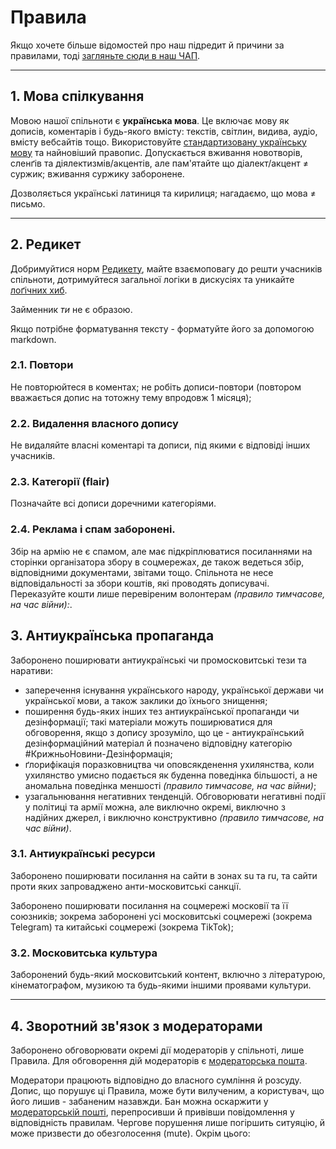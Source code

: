 # Правила

Якщо хочете більше відомостей про наш підредит й причини за правилами, тоді [загляньте сюди в наш ЧАП](/r/ukraine_ua/wiki/faq).

***

## 1. Мова спілкування

Мовою нашої спільноти є **українська мова**. Це включає мову як дописів, коментарів і будь-якого вмісту: текстів, світлин, видива, аудіо, вмісту вебсайтів тощо. Використовуйте [стандартизовану українську мову](https://w.wiki/8w7f) та найновіший правопис. Допускається вживання новотворів, сленґів та діялектизмів/акцентів, але пам'ятайте що діалект/акцент ≠ суржик; вживання суржику заборонене.

Дозволяється українські латиниця та кирилиця; нагадаємо, що мова ≠ письмо.

***

## 2. Редикет

Добримуйтися норм [Редикету](t.ly/z2AGx ), майте взаємоповагу до решти учасників спільноти, дотримуйтеся загальної логіки в дискусіях та уникайте [лоґічних хиб](https://w.wiki/8w8A).

Займенник _ти_ не є образою.

Якщо потрібне форматування тексту - форматуйте його за допомогою markdown.

### 2.1. Повтори

Не повторюйтеся в коментах; не робіть дописи-повтори (повтором вважається допис на тотожну тему впродовж 1 місяця);

### 2.2. Видалення власного допису

Не видаляйте власні коментарі та дописи, під якими є відповіді інших учасників.

### 2.3. Категорії (flair)

Позначайте всі дописи доречними категоріями.

### 2.4. Реклама і спам заборонені.

Збір на армію не є спамом, але має підкріплюватися посиланнями на сторінки організатора збору в соцмережах, де також ведеться збір, відповідними документами, звітами тощо. Спільнота не несе відповідальності за збори коштів, які проводять дописувачі. Переказуйте кошти лише перевіреним волонтерам _(правило тимчасове, на час війни):_.

## 3. Антиукраїнська пропаганда

Заборонено поширювати антиукраїнські чи промосковитські тези та наративи:

- заперечення існування українського народу, української держави чи української мови, а також заклики до їхнього знищення;
- поширення будь-яких інших тез антиукраїнської пропаганди чи дезінформації; такі матеріали можуть поширюватися для обговорення, якщо з допису зрозуміло, що це - антиукраїнський дезінформаційний матеріал й позначено відповідну категорію #КрижньоНовини-Дезінформація;
- ґлорифікація поразковництва чи оповсякденення ухилянства, коли ухилянство умисно подається як буденна поведінка більшості, а не аномальна поведінка меншості _(правило тимчасове, на час війни)_;
- узагальнювання негативних тенденцій. Обговорювати негативні події у політиці та армії можна, але виключно окремі, виключно з надійних джерел, і виключно конструктивно _(правило тимчасове, на час війни)_.

### 3.1. Антиукраїнські ресурси 

Заборонено поширювати посилання на сайти в зонах su та ru, та сайти проти яких запроваджено анти-московитські санкції.

Заборонено поширювати посилання на соцмережі московії та її союзників; зокрема заборонені усі московитські соцмережі (зокрема Telegram) та китайські соцмережі (зокрема TikTok);

### 3.2. Московитська культура

Заборонений будь-який московитський контент, включно з літературою, кінематографом, музикою та будь-якими іншими проявами культури.
        
***

## 4. Зворотний зв'язок з модераторами

Заборонено обговорювати окремі дії модераторів у спільноті, лише Правила. Для обговорення дій модераторів є [модераторська пошта](/message/compose/?to=/r/Ukraine_UA).

Модератори працюють відповідно до власного сумління й розсуду. Допис, що порушує ці Правила, може бути вилученим, а користувач, що його лишив - забаненим назавжди. Бан можна оскаржити у [модераторській пошті](/message/compose/?to=/r/Ukraine_UA), перепросивши й привівши повідомлення у відповідність правилам. Чергове порушення лише погіршить ситуяцію, й може призвести до обезголосення (mute). Окрім цього:
